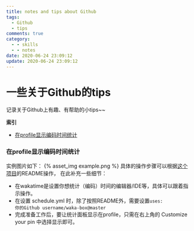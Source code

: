 ```yaml
---
title: notes and tips about Github
tags:
  - Github
  - tips
comments: true
category:
  - - skills
  - - notes
date: 2020-06-24 23:09:12
update: 2020-06-24 23:09:12
---
```


# 一些关于Github的tips
记录关于Github上有趣、有帮助的小tips~~

**索引**
- [在profile显示编码时间统计](#waka)

### <a id="waka"></a>在profile显示编码时间统计
实例图片如下：
{% asset_img example.png %}
具体的操作步骤可以根据[这个项目](https://github.com/matchai/waka-box)的README操作，
在此补充一些细节：
- 在wakatime是设置你想统计（编码）时间的编辑器/IDE等，具体可以跟着指示操作。
- 在设置 schedule.yml 时，除了按照README外，需要设置<code>uses: 你的Github username/waka-box@master</code>
- 完成准备工作后，要让统计面板显示在profile，只需在右上角的 Customize your pin 中选择显示即可。